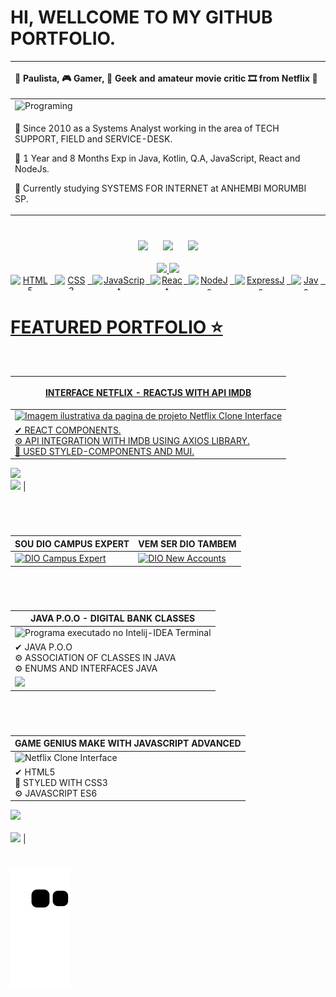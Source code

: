 # HI, WELLCOME TO MY GITHUB PORTFOLIO.

| **<p align="left"> 🔭 Paulista, 🎮 Gamer, 🖖 Geek and amateur movie critic 🎞 from Netflix 🍿</p>** |
| ------------------- |
| <img alt="Programing" width="65%" src="https://user-images.githubusercontent.com/10172471/147827954-19ecac00-2001-4599-9373-63d3d69e6c4f.gif"> |
| <p align="left"> 📰 Since 2010 as a Systems Analyst working in the area of ​​TECH SUPPORT, FIELD and SERVICE-DESK.</p><p align="left"> 🧪 1 Year and 8 Months Exp in Java, Kotlin, Q.A, JavaScript, React and NodeJs.</p><p align="left"> 🚀 Currently studying SYSTEMS FOR INTERNET at ANHEMBI MORUMBI SP.</p> | 
  
#

<div  style="display: inline_block" align='center'>
<a href="https://instagram.com/jefersonrgomes" target="_blank"><img src="https://img.shields.io/badge/-Instagram-%23E4405F?style=for-the-badge&logo=instagram&logoColor=white" width="135" target="_blank"></a> <span>&nbsp;&nbsp;&nbsp;&nbsp;</span> <a href="https://www.linkedin.com/in/jefersonribeirogomes" target="_blank"><img src="https://img.shields.io/badge/-LinkedIn-%230077B5?style=for-the-badge&logo=linkedin&logoColor=white"  width="135" target="_blank"></a> <span>&nbsp;&nbsp;&nbsp;&nbsp;</span>  <a href="https://discord.gg/jeferson.rgomes#5396" target="_blank"><img src="https://img.shields.io/badge/Discord-7289DA?style=for-the-badge&logo=discord&logoColor=white"  width="135" target="_blank"></a> 
</div> 

<br />

<div style="display: inline_block" align='center'>
  <a href="https://beacons.ai/jefersonrgomes">
  <img height="150" src="https://github-readme-stats.vercel.app/api?username=jefersonrgomes&show_icons=true&theme=dracula&include_all_commits=true&count_private=true"/> <img height="150" src="https://github-readme-stats.vercel.app/api/top-langs/?username=jefersonrgomes&layout=compact&langs_count=16&theme=dracula"/>
</div>
  
<div style="display: inline_block" align='center'>
</div>  
<div align="center" style="display: flex"><br>  
<img align="center" alt="HTML5" height="25" src="https://img.shields.io/badge/HTML5-E34F26?style=for-the-badge&logo=html5&logoColor=white">
<span>&nbsp;&nbsp;</span>
<img align="center" alt="CSS3" height="25" src="https://img.shields.io/badge/CSS3-1572B6?style=for-the-badge&logo=css3&logoColor=white">
<span>&nbsp;&nbsp;</span>  
<img align="center" alt="JavaScript" height="25"  src="https://img.shields.io/badge/JavaScript-F7DF1E?style=for-the-badge&logo=javascript&logoColor=black">
<span>&nbsp;&nbsp;</span> 
<img align="center" alt="React" height="25"  src="https://img.shields.io/badge/React-20232A?style=for-the-badge&logo=react&logoColor=61DAFB">
<span>&nbsp;&nbsp;</span>
<img align="center" alt="NodeJs" height="25"  src="https://img.shields.io/badge/Node.js-339933?style=for-the-badge&logo=nodedotjs&logoColor=white">
<span>&nbsp;&nbsp;</span> 
<img align="center" alt="ExpressJs" height="25"  src="https://img.shields.io/badge/Express.js-000000?style=for-the-badge&logo=express&logoColor=white">
<span>&nbsp;&nbsp;</span> 
<img align="center" alt="Java"  height="25" src="https://img.shields.io/badge/Java-ED8B00?style=for-the-badge&logo=java&logoColor=white">
<span>&nbsp;&nbsp;</span> 
</div>
  
# FEATURED PORTFOLIO ⭐
<br/>  
  
| <p>**INTERFACE NETFLIX - REACTJS WITH API IMDB**</p> |  
| ------------------- |
| <img alt="Imagem ilustrativa da pagina de projeto Netflix Clone Interface" width="65%" src="https://user-images.githubusercontent.com/10172471/140009531-374b26f3-b6e1-4621-8778-a5ec39eb920a.png"> |
| ✔ REACT COMPONENTS.<br/>⚙ API INTEGRATION WITH IMDB USING AXIOS LIBRARY.<br/>🎨 USED STYLED-COMPONENTS AND MUI.<br/> 
<a href="https://github.com/jefersonrgomes/NetflixCloneReactJs"><img src="https://img.shields.io/badge/GitHub-100000?style=for-the-badge&logo=github&logoColor=white" height="25" target="_blank"></a><br/> 
<a href="https://netflix-clone-react-js-taupe.vercel.app/" target="_blank"><img src="https://user-images.githubusercontent.com/10172471/148669545-d84d8d40-5b04-46dd-9598-b0cff9770ef0.png" height="25" target="_blank"></a> |  

#
  
<br/>
  
| SOU DIO CAMPUS EXPERT | VEM SER DIO TAMBEM | 
| ------------------- | ------------------- |  
| <a href="https://lp.digitalinnovation.one/campus-expert?ref=QBSU9OLWTJ" target="_blank"><img alt="DIO Campus Expert"  src="https://user-images.githubusercontent.com/10172471/153278662-f49a67d6-bc3d-4cbe-8739-a6c0de1afe85.png"><a/> | <a href="https://dio.me/sign-up?ref=QBSU9OLWTJ" target="_blank"><img alt="DIO New Accounts"  src="https://user-images.githubusercontent.com/10172471/156898864-fc8b6385-7107-45ba-87c8-c752901a4deb.png"><a/> |
#
  
<br />
  
| **JAVA P.O.O - DIGITAL BANK CLASSES** |
| ------------------- |
|  <img alt="Programa executado no Intelij-IDEA Terminal" src="https://user-images.githubusercontent.com/10172471/150661444-6aceee25-0f52-47e7-a001-7e47879748f1.png"> |
| ✔ JAVA P.O.O<br/> ⚙ ASSOCIATION OF CLASSES IN JAVA<br/> ⚙ ENUMS AND INTERFACES JAVA<br/>  
<a href="https://github.com/jefersonrgomes/desafio-dio-banco/blob/master/README.md" target="_blank"><img src="https://img.shields.io/badge/GitHub-100000?style=for-the-badge&logo=github&logoColor=white" height="25" target="_blank"></a> | 

#
<br/>  

| **GAME GENIUS MAKE WITH JAVASCRIPT ADVANCED** | 
| ------------------- | 
| <img alt="Netflix Clone Interface"  width="65%" src="https://user-images.githubusercontent.com/10172471/151708382-d0f5d504-71e0-4096-83ca-cd8e39debb13.png"> | 
| ✔ HTML5<br/> 🎨 STYLED WITH CSS3<br/> ⚙ JAVASCRIPT ES6<br/>  
<a href="https://github.com/jefersonrgomes/dio-genius-game" target="_blank"><img src="https://img.shields.io/badge/GitHub-100000?style=for-the-badge&logo=github&logoColor=white" height="25" target="_blank"></a><br/>  
<a href="https://dio-genius-game.vercel.app/" target="_blank"><img src="https://user-images.githubusercontent.com/10172471/148669545-d84d8d40-5b04-46dd-9598-b0cff9770ef0.png" height="25" target="_blank"></a> |
 
#  
  
![Snake animation](https://github.com/jefersonrgomes/jefersonrgomes/blob/output/github-contribution-grid-snake.svg)

#  
 
 
